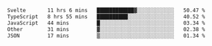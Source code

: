 <!--START_SECTION:waka-->

```txt
Svelte       11 hrs 6 mins   ████████████▓░░░░░░░░░░░░   50.47 %
TypeScript   8 hrs 55 mins   ██████████░░░░░░░░░░░░░░░   40.52 %
JavaScript   44 mins         █░░░░░░░░░░░░░░░░░░░░░░░░   03.34 %
Other        31 mins         ▓░░░░░░░░░░░░░░░░░░░░░░░░   02.38 %
JSON         17 mins         ▒░░░░░░░░░░░░░░░░░░░░░░░░   01.34 %
```

<!--END_SECTION:waka-->

